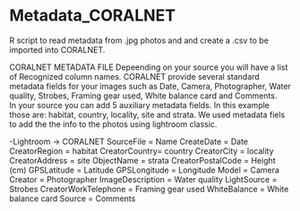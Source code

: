# Metadata_CORALNET
R script to read metadata from .jpg photos and and create a .csv to be imported into CORALNET.

CORALNET METADATA FILE
Depeending on your source you will have a list of Recognized column names. CORALNET provide several standard metadata fields 
for your images such as Date, Camera, Photographer, Water quality, Strobes, Framing gear used, White balance card and Comments.  
In your source you can add 5 auxiliary metadata fields. In this example those are: habitat, country, locality, site and strata. 
We used metadata fiels to add the the info to the photos using lightroom classic.

-Lightroom -> CORALNET
SourceFile = Name 
CreateDate = Date
CreatorRegion = habitat
CreatorCountry= country
CreatorCity = locality
CreatorAddress = site
ObjectName = strata
CreatorPostalCode = Height (cm)
GPSLatitude = Latitude
GPSLongitude = Longitude
Model = Camera
Creator = Photographer
ImageDescription = Water quality
LightSource = Strobes
CreatorWorkTelephone = Framing gear used 
WhiteBalance = White balance card
Source = Comments

